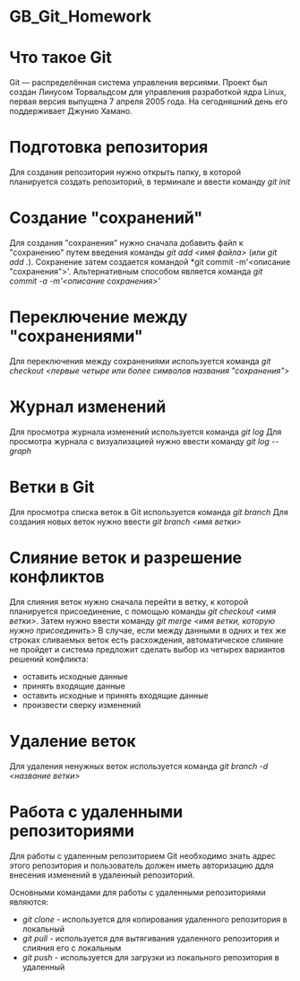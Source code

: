 # GB_Git_Homework

# Что такое Git
Git  — распределённая система управления версиями. Проект был создан Линусом Торвальдсом для управления разработкой ядра Linux, первая версия выпущена 7 апреля 2005 года. На сегодняшний день его поддерживает Джунио Хамано.

# Подготовка репозитория
Для создания репозитория нужно открыть папку, в которой планируется создать репозиторий, в терминале и ввести команду *git init*

# Создание "сохранений"
Для создания "сохранения" нужно сначала добавить файл к "сохранению" путем введения команды *git add <имя файла>* (или *git add .*). Сохранение затем создается командой *git commit -m'<описание "сохранения">'.
Альтернативным способом является команда *git commit -a -m'<описание сохранения>'*

# Переключение между "сохранениями"
Для переключения между сохранениями используется команда *git checkout <первые четыре или более символов названия "сохранения">*

# Журнал изменений
Для просмотра журнала изменений используется команда *git log*
Для просмотра журнала с визуализацией нужно ввести команду *git log --graph*

# Ветки в Git
Для проcмотра списка веток в Git используется команда *git branch*
Для создания новых веток нужно ввести *git branch <имя ветки>*

# Слияние веток и разрешение конфликтов
Для слияния веток нужно сначала перейти в ветку, к которой планируется присоединение, с помощью команды *git checkout <имя ветки>*. Затем нужно ввести команду *git merge <имя ветки, которую нужно присоединить>*
В случае, если между данными в одних и тех же строках сливаемых веток есть расхождения, автоматическое слияние не пройдет и система предложит сделать выбор из четырех вариантов решений конфликта:
* оставить исходные данные
* принять входящие данные
* оставить исходные и принять входящие данные
* произвести сверку изменений

# Удаление веток
Для удаления ненужных веток используется команда *git branch -d <название ветки>*

# Работа с удаленными репозиториями
Для работы с удаленным репозиторием Git необходимо знать адрес этого репозитория и пользователь должен иметь авторизацию ддля внесения изменений в удаленный репозиторий.

Основными командами для работы с удаленными репозиториями являются:
* *git clone* - используется для копирования удаленного репозитория в локальный
* *git pull* - используется для вытягивания удаленного репозитория и слияния его с локальным
* *git push* - используется для загрузки из локального репозитория в удаленный